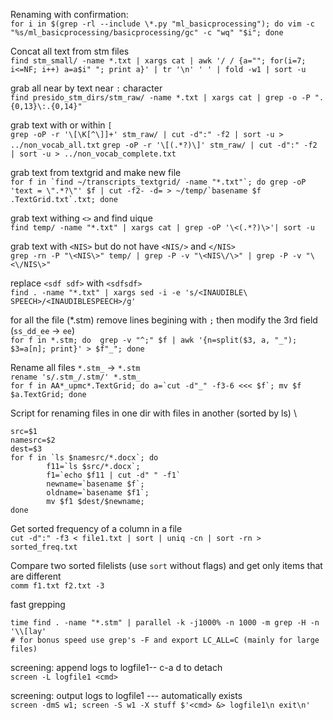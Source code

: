 
Renaming with confirmation: \
`for i in $(grep -rl --include \*.py "ml_basicprocessing"); do vim -c "%s/ml_basicprocessing/basicprocessing/gc" -c "wq" "$i"; done`

Concat all text from stm files \
`find stm_small/ -name *.txt | xargs cat | awk '/ / {a=""; for(i=7; i<=NF; i++) a=a$i" "; print a}' | tr '\n' ' ' | fold -w1 | sort -u`

grab all near by text near `:` character \
`find presido_stm_dirs/stm_raw/ -name *.txt | xargs cat | grep -o -P ".{0,13}\:.{0,14}"`

grab text with or within `[` \
`grep -oP -r '\[\K[^\]]+' stm_raw/ | cut -d":" -f2 | sort -u > ../non_vocab_all.txt`
`grep -oP -r '\[(.*?)\]' stm_raw/ | cut -d":" -f2 | sort -u > ../non_vocab_complete.txt`

grab text from textgrid and make new file \
```for f in `find ~/transcripts_textgrid/ -name "*.txt"`; do grep -oP 'text = \".*?\"' $f | cut -f2- -d= > ~/temp/`basename $f .TextGrid.txt`.txt; done```

grab text withing `<>` and find uique \
`find temp/ -name "*.txt" | xargs cat | grep -oP '\<(.*?)\>'| sort -u`

grab text with `<NIS>` but do not have `<NIS/>` and `</NIS>` \
`grep -rn -P "\<NIS\>" temp/ | grep -P -v "\<NIS\/\>" | grep -P -v "\<\/NIS\>"`

replace `<sdf sdf>` with `<sdfsdf>` \
`find . -name "*.txt" | xargs sed -i -e 's/<INAUDIBLE\ SPEECH>/<INAUDIBLESPEECH>/g' `

for all the file (*.stm) remove lines begining with `;` then modify the 3rd field (`ss_dd_ee` -> `ee`) \
`for f in *.stm; do  grep -v "^;" $f | awk '{n=split($3, a, "_"); $3=a[n]; print}' > $f"_"; done`

Rename all files `*.stm_` -> `*.stm` \
`rename 's/.stm_/.stm/' *.stm_` \
```for f in AA*_upmc*.TextGrid; do a=`cut -d"_" -f3-6 <<< $f`; mv $f $a.TextGrid; done```

Script for renaming files in one dir with files in another (sorted by ls) \
```
src=$1
namesrc=$2
dest=$3
for f in `ls $namesrc/*.docx`; do
        f11=`ls $src/*.docx`;
        f1=`echo $f11 | cut -d" " -f1`
        newname=`basename $f`;
        oldname=`basename $f1`;
        mv $f1 $dest/$newname;
done
```

Get sorted frequency of a column in a file \
`cut -d":" -f3 < file1.txt | sort | uniq -cn | sort -rn > sorted_freq.txt`

Compare two sorted filelists (use `sort` without flags) and get only items that are different \
`comm f1.txt f2.txt -3`


fast grepping 
```
time find . -name "*.stm" | parallel -k -j1000% -n 1000 -m grep -H -n '\\[lay'
# for bonus speed use grep's -F and export LC_ALL=C (mainly for large files)
```

screening: append logs to logfile1-- c-a d to detach \
```screen -L logfile1 <cmd>``` 

screening: output logs to logfile1 --- automatically exists \
```screen -dmS w1; screen -S w1 -X stuff $'<cmd> &> logfile1\n exit\n'``` 
